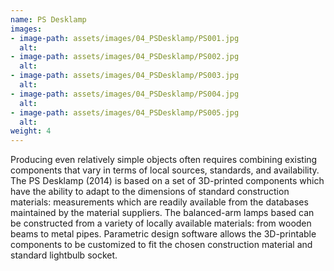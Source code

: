 ```yaml
---
name: PS Desklamp
images:
- image-path: assets/images/04_PSDesklamp/PS001.jpg
  alt:
- image-path: assets/images/04_PSDesklamp/PS002.jpg
  alt:
- image-path: assets/images/04_PSDesklamp/PS003.jpg
  alt:
- image-path: assets/images/04_PSDesklamp/PS004.jpg
  alt:
- image-path: assets/images/04_PSDesklamp/PS005.jpg
  alt:
weight: 4
---
```

Producing even relatively simple objects often requires combining existing components that vary in terms of local sources, standards, and availability. The PS Desklamp (2014) is based on a set of 3D-printed components which have the ability to adapt to the dimensions of standard construction materials: measurements which are readily available from the databases maintained by the material suppliers. The balanced-arm lamps based can be constructed from a variety of locally available materials: from wooden beams to metal pipes. Parametric design software allows the 3D-printable components to be customized to fit the chosen construction material and standard lightbulb socket. 